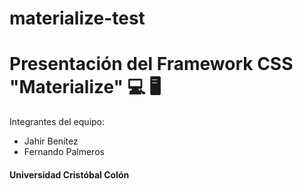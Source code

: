 # materialize-test
# Presentación del Framework CSS "Materialize" 💻 🖥️

Integrantes del equipo: 

- Jahir Benítez
- Fernando Palmeros

#### Universidad Cristóbal Colón
